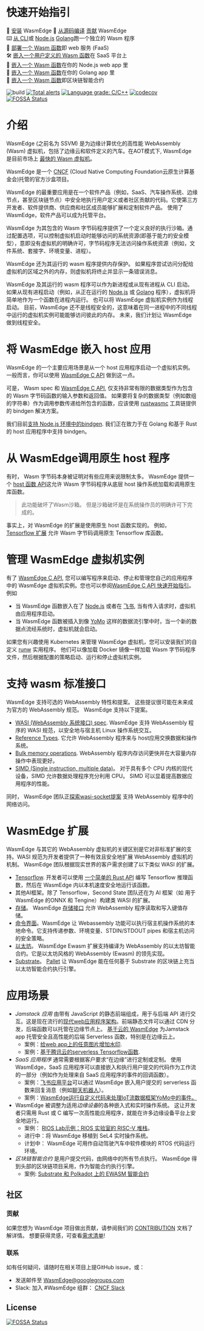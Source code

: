 
# 快速开始指引

🚀 [安装](doc/install.md) WasmEdge
🤖 [从源码编译](doc/build.md)  [贡献](doc/contribution.md) WasmEdge\
⌨️  [从 CLI](doc/run.md)或 [Node.js](https://github.com/second-state/wasm-learning/tree/master/ssvm/file-example)  [Golang](https://github.com/second-state/WasmEdge-go/tree/master/examples/go_mtcnn)跑一个独立的 Wasm 程序\
💭 [部署一个 Wasm 函数](https://www.secondstate.io/articles/getting-started-with-function-as-a-service-in-rust/)即 web 服务 (FaaS)\
🛠 [嵌入一个用户定义的 Wasm 函数](http://reactor.secondstate.info/docs/user-create-a-bot.html)在  SaaS 平台上\
🔩 [嵌入一个 Wasm 函数](https://www.secondstate.io/articles/getting-started-with-rust-function/)在你的 Node.js web app 里\
🔌 [嵌入一个 Wasm 函数](https://github.com/second-state/WasmEdge-go/tree/master/examples/go_PassBytes)在你的 Golang app 里\
🔗 [嵌入一个 Wasm 函数](https://medium.com/ethereum-on-steroids/running-ethereum-smart-contracts-in-a-substrate-blockchain-56fbc27fc95a)即区块链智能合约 

![build](https://github.com/WasmEdge/WasmEdge/workflows/build/badge.svg)
[![Total alerts](https://img.shields.io/lgtm/alerts/g/WasmEdge/WasmEdge.svg?logo=lgtm&logoWidth=18)](https://lgtm.com/projects/g/WasmEdge/WasmEdge/alerts/)
[![Language grade: C/C++](https://img.shields.io/lgtm/grade/cpp/g/WasmEdge/WasmEdge.svg?logo=lgtm&logoWidth=18)](https://lgtm.com/projects/g/WasmEdge/WasmEdge/context:cpp)
[![codecov](https://codecov.io/gh/WasmEdge/WasmEdge/branch/master/graph/badge.svg)](https://codecov.io/gh/WasmEdge/WasmEdge)
[![FOSSA Status](https://app.fossa.com/api/projects/git%2Bgithub.com%2FWasmEdge%2FWasmEdge.svg?type=shield)](https://app.fossa.com/projects/git%2Bgithub.com%2FWasmEdge%2FWasmEdge?ref=badge_shield)

# 介绍

WasmEdge (之前名为 SSVM) 是为边缘计算优化的高性能 WebAssembly (Wasm) 虚拟机，包括了边缘云和软件定义的汽车。在AOT模式下, WasmEdge 是目前市场上 [最快的 Wasm 虚拟机](https://ieeexplore.ieee.org/document/9214403)。

WasmEdge 是一个 [CNCF](https://www.cncf.io/) (Cloud Native Computing Foundation云原生计算基金会)托管的官方沙盒项目。

WasmEdge 的最重要应用是在一个软件产品（例如，SaaS、汽车操作系统、边缘节点，甚至区块链节点）中安全地执行用户定义或者社区贡献的代码。它使第三方开发者、软件提供商、供应商和社区成员能够扩展和定制软件产品。 使用了 WasmEdge，软件产品可以成为托管平台。

WasmEdge 为其包含的 Wasm 字节码程序提供了一个定义良好的执行沙箱。通过配置选项，可以控制虚拟机启动时能够访问的系统资源(即基于能力的安全模型），意即没有虚拟机的明确许可，字节码程序无法访问操作系统资源（例如，文件系统、套接字、环境变量、进程）。

WasmEdge 还为其运行的 wasm 程序提供内存保护。 如果程序尝试访问分配给虚拟机的区域之外的内存，则虚拟机将终止并显示一条错误消息。

WasmEdge 及其运行的 wasm 程序可以作为新进程或从现有进程从 CLI 启动。 如果从现有进程启动（例如，从正在运行的 [Node.js](https://www.secondstate.io/articles/getting-started-with-rust-function/) 或 [Golang](https://github.com/second-state/wasmedge-go) 程序），虚拟机将简单地作为一个函数在进程内运行。 也可以将 WasmEdge 虚拟机实例作为线程启动。 目前，WasmEdge 还不是线程安全的，这意味着在同一进程中的不同线程中运行的虚拟机实例可能能够访问彼此的内存。 未来，我们计划让 WasmEdge 做到线程安全。


# 将 WasmEdge 嵌入 host 应用

WasmEdge 的一个主要应用场景是从一个 host 应用程序启动一个虚拟机实例。一般而言，你可以使用 [WasmEdge C API](https://github.com/WasmEdge/WasmEdge/blob/master/include/api/wasmedge.h.in) 做到这一点。

可是， Wasm spec 和 [WasmEdge C API](https://github.com/WasmEdge/WasmEdge/blob/master/include/api/wasmedge.h.in), 仅支持非常有限的数据类型作为包含的 Wasm 字节码函数的输入参数和返回值。 如果要将复杂的数据类型（例如数组的字符串）作为调用参数传递给所包含的函数，应该使用 [rustwasmc](https://github.com/second-state/rustwasmc) 工具链提供的 bindgen 解决方案。

我们目前[支持 Node.js 环境中的bindgen](https://www.secondstate.io/articles/getting-started-with-rust-function/). 我们正在致力于在 Golang 和基于 Rust 的 host 应用程序中支持 bindgen。

# 从 WasmEdge调用原生 host 程序

有时， Wasm 字节码本身被证明对有些应用来说限制太多。 WasmEdge 提供一个 [host 函数 API](https://github.com/WasmEdge/WasmEdge/blob/master/doc/host_function.md)这允许 Wasm 字节码程序从底层 host 操作系统加载和调用原生库函数。

>此功能破坏了Wasm沙箱。 但是沙箱破坏是在系统操作员的明确许可下完成的。

事实上，对 WasmEdge 的扩展是使用原生 host 函数实现的。 例如，[Tensorflow 扩展](https://www.secondstate.io/articles/wasi-tensorflow/) 允许 Wasm 字节码调用原生 Tensorflow 库函数。

# 管理 WasmEdge 虚拟机实例

有了 [WasmEdge C API](doc/c_api.md), 您可以编写程序来启动、停止和管理您自己的应用程序中的 WasmEdge 虚拟机实例。您也可以参阅[WasmEdge C API 快速开始指引](doc/c_api_quick_start.md)。例如 

* 当 WasmEdge 函数嵌入在了 [Node.js](https://www.secondstate.io/articles/getting-started-with-rust-function/) 或者在 [飞书](http://reactor.secondstate.info/docs/user-create-a-bot.html), 当有传入请求时，虚拟机由应用程序启动。
* 当 WasmEdge 函数被插入到像 [YoMo](https://github.com/yomorun/yomo-flow-ssvm-example) 这样的数据流引擎中时，当一个新的数据点流经系统时，虚拟机就会启动。

如果您有兴趣使用 Kubernetes 来管理 WasmEdge 虚拟机，您可以安装我们的自定义 [runw](https://github.com/second-state/runw) 实用程序。 他们可以像加载 Docker 镜像一样加载 Wasm 字节码程序文件，然后根据配置的策略启动、运行和停止虚拟机实例。

# 支持 wasm 标准接口

WasmEdge 支持可选的 WebAssembly 特性和提案。 这些提议很可能在未来成为官方的 WebAssembly 规范。 WasmEdge 支持以下提案。

* [WASI (WebAssembly 系统接口) spec](https://github.com/WebAssembly/WASI). WasmEdge 支持 WebAssembly 程序的 WASI 规范，以安全地与宿主机 Linux 操作系统交互。
* [Reference Types](https://webassembly.github.io/reference-types/core/). 它允许 WebAssembly 程序来与 host应用交换数据和操作系统。 
* [Bulk memory operations](https://github.com/WebAssembly/bulk-memory-operations/blob/master/proposals/bulk-memory-operations/Overview.md). WebAssembly 程序内存访问更快并在大容量内存操作中表现更好。
* [SIMD (Single instruction, multiple data)](https://github.com/second-state/SSVM/blob/master/doc/simd.md)。 对于具有多个 CPU 内核的现代设备，SIMD 允许数据处理程序充分利用 CPU。 SIMD 可以显着提高数据应用程序的性能。

同时， WasmEdge 团队正[探索wasi-socket提案](https://github.com/second-state/w13e_wasi_socket) 支持 WebAssembly 程序中的网络访问。 

# WasmEdge 扩展

WasmEdge 与其它的 WebAssembly 虚拟机的关键区别是它对非标准扩展的支持。WASI 规范为开发者提供了一种有效且安全地扩展 WebAssembly 虚拟机的机制。 WasmEdge 团队根据现实世界的客户需求创建了以下类似 WASI 的扩展。

* [Tensorflow](https://github.com/second-state/wasmedge-tensorflow). 开发者可以使用 [一个简单的 Rust API](https://crates.io/crates/ssvm_tensorflow_interface) 编写 Tensorflow 推理函数，然后在 WasmEdge 内以本机速度安全地运行该函数。
* 其他AI框架。除了 Tensorflow，Second State 团队还在为 AI 框架（如 用于 WasmEdge 的ONNX 和 Tengine）构建类 WASI 的扩展。
* [存储](https://github.com/second-state/wasmedge-storage)。 WasmEdge [存储接口](https://github.com/second-state/rust_native_storage_library) 允许 WebAssembly 程序读取和写入键值存储。
* [命令界面](https://github.com/second-state/wasmedge_process_interface)。WasmEdge 让 Webassembly 功能可以执行宿主机操作系统的本地命令。它支持传递参数、环境变量、STDIN/STDOUT pipes 和宿主机访问的安全策略。
* [以太坊](https://github.com/second-state/wasmedge-evmc)。 WasmEdge Ewasm 扩展支持编译为 WebAssembly 的以太坊智能合约。它是以太坊风格的 WebAssembly (Ewasm) 的领先实现。
* [Substrate](https://github.com/second-state/substrate-ssvm-node)。 [Pallet](https://github.com/second-state/pallet-ssvm) 让 WasmEdge 能在任何基于 Substrate 的区块链上充当以太坊智能合约执行引擎。


# 应用场景

* *Jamstack 应用* 由带有 JavaScript 的静态前端组成，用于与后端 API 进行交互。这是现在流行的[现代web应用程序架构](https://jamstack.org/)。前端静态文件可以通过 CDN 分发，后端函数可以托管在边缘节点上。 [基于云的 WasmEdge](https://www.secondstate.io/faas/) 为Jamstack app 托管安全且高性能的后端 Serverless 函数，特别是在边缘云上。 
  * 案例：[给web app上的任意图片增加水印](https://second-state.github.io/wasm-learning/faas/watermark/html/index.html).
  * 案例：[基于腾讯云的serverless Tensorflow函数](https://github.com/second-state/tencent-tensorflow-scf).
* *SaaS 应用程序* 通常需要根据客户要求“在边缘”进行定制或定制。 使用 WasmEdge，SaaS 应用程序可以直接嵌入和执行用户提交的代码作为工作流的一部分（例如作为处理来自 SaaS 应用程序的事件的回调函数）。
  * 案例：[飞书应用平台](http://reactor.secondstate.info/docs/user-create-a-bot.html)可以通过 WasmEdge 嵌入用户提交的 serverless 函数来回复消息（例如[聊天机器人](https://app.feishu.cn/app/cli_a08fe99f8169900d)）。
  * 案例：[WasmEdge运行自定义代码来处理IoT流数据框架YoMo中的事件。](https://github.com/yomorun/yomo-flow-ssvm-example)
* WasmEdge 被调整为适用*边缘设备*的各种嵌入式和实时操作系统。 这让开发者只需用 Rust 或 C 编写一次高性能应用程序，就能在许多边缘设备平台上安全地运行。 
  * 案例： [RIOS Lab示例：RIOS 实验室的 RISC-V 堆栈](https://rioslab.org/)。
  * 进行中：将 WasmEdge 移植到 SeL4 实时操作系统。
  * 计划中： WasmEdge 可用作自动驾驶汽车中软件模块的 RTOS 代码运行环境。
* *区块链智能合约* 是用户提交代码，由网络中的所有节点执行。 WasmEdge 得到头部的区块链项目采用，作为智能合约执行引擎。
  * 案例: [Substrate 和 Polkadot 上的 EWASM 智能合约](https://github.com/ParaState/substrate-ssvm-node)
  
  
## 社区

### 贡献

如果您想为 WasmEdge 项目做出贡献，请参阅我们的 [CONTRIBUTION](doc/contribution.md) 文档了解详情。 想要获得灵感，可查看[需求清单](doc/wish_list.md)!

### 联系

如有任何疑问，请随时在相关项目上提GitHub issue，或：

* 发送邮件至 [WasmEdge@googlegroups.com](https://groups.google.com/g/wasmedge/)
* Slack: 加入 #WasmEdge 组群： [CNCF Slack](https://slack.cncf.io/)

## License
[![FOSSA Status](https://app.fossa.com/api/projects/git%2Bgithub.com%2FWasmEdge%2FWasmEdge.svg?type=large)](https://app.fossa.com/projects/git%2Bgithub.com%2FWasmEdge%2FWasmEdge?ref=badge_large)
